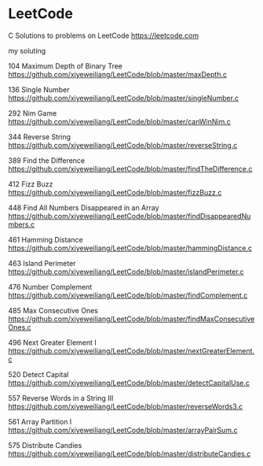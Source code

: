 # LeetCode
C Solutions to problems on LeetCode https://leetcode.com

my soluting

104 Maximum Depth of Binary Tree https://github.com/xiyeweiliang/LeetCode/blob/master/maxDepth.c

136 Single Number https://github.com/xiyeweiliang/LeetCode/blob/master/singleNumber.c

292	Nim Game  https://github.com/xiyeweiliang/LeetCode/blob/master/canWinNim.c

344 Reverse String https://github.com/xiyeweiliang/LeetCode/blob/master/reverseString.c

389 Find the Difference https://github.com/xiyeweiliang/LeetCode/blob/master/findTheDifference.c

412 Fizz Buzz https://github.com/xiyeweiliang/LeetCode/blob/master/fizzBuzz.c

448 Find All Numbers Disappeared in an Array https://github.com/xiyeweiliang/LeetCode/blob/master/findDisappearedNumbers.c

461 Hamming Distance https://github.com/xiyeweiliang/LeetCode/blob/master/hammingDistance.c

463 Island Perimeter https://github.com/xiyeweiliang/LeetCode/blob/master/islandPerimeter.c

476 Number Complement https://github.com/xiyeweiliang/LeetCode/blob/master/findComplement.c

485 Max Consecutive Ones https://github.com/xiyeweiliang/LeetCode/blob/master/findMaxConsecutiveOnes.c

496 Next Greater Element I https://github.com/xiyeweiliang/LeetCode/blob/master/nextGreaterElement.c

520 Detect Capital https://github.com/xiyeweiliang/LeetCode/blob/master/detectCapitalUse.c

557 Reverse Words in a String III https://github.com/xiyeweiliang/LeetCode/blob/master/reverseWords3.c

561 Array Partition I https://github.com/xiyeweiliang/LeetCode/blob/master/arrayPairSum.c

575 Distribute Candies https://github.com/xiyeweiliang/LeetCode/blob/master/distributeCandies.c



